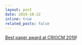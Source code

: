 ```yaml
---
layout: post
date: 2019-10-22 
inline: true
related_posts: false
---
```

[Best paper award at CRIOCM 2019](https://link.springer.com/chapter/10.1007/978-981-15-8892-1_115)!
